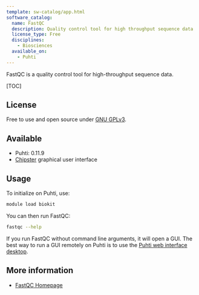 ```yaml
---
template: sw-catalog/app.html
software_catalog:
  name: FastQC
  description: Quality control tool for high throughput sequence data
  license_type: Free
  disciplines:
    - Biosciences
  available_on:
    - Puhti
---
```


FastQC is a quality control tool for high-throughput sequence data.

[TOC]

## License

Free to use and open source under [GNU GPLv3](https://www.gnu.org/licenses/gpl-3.0.html).

## Available

- Puhti: 0.11.9
- [Chipster](https://chipster.csc.fi) graphical user interface

## Usage

To initialize on Puhti, use:

```bash
module load biokit
```

You can then run FastQC:

```bash
fastqc --help
```

If you run FastQC without command line arguments, it will open a GUI. The best way to run a GUI remotely on Puhti is to use the [Puhti web interface desktop](../computing/webinterface/desktop.md).

## More information

* [FastQC Homepage](https://www.bioinformatics.babraham.ac.uk/projects/fastqc/)
